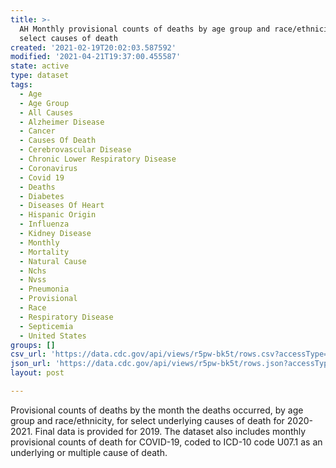 ```yaml
---
title: >-
  AH Monthly provisional counts of deaths by age group and race/ethnicity for
  select causes of death
created: '2021-02-19T20:02:03.587592'
modified: '2021-04-21T19:37:00.455587'
state: active
type: dataset
tags:
  - Age
  - Age Group
  - All Causes
  - Alzheimer Disease
  - Cancer
  - Causes Of Death
  - Cerebrovascular Disease
  - Chronic Lower Respiratory Disease
  - Coronavirus
  - Covid 19
  - Deaths
  - Diabetes
  - Diseases Of Heart
  - Hispanic Origin
  - Influenza
  - Kidney Disease
  - Monthly
  - Mortality
  - Natural Cause
  - Nchs
  - Nvss
  - Pneumonia
  - Provisional
  - Race
  - Respiratory Disease
  - Septicemia
  - United States
groups: []
csv_url: 'https://data.cdc.gov/api/views/r5pw-bk5t/rows.csv?accessType=DOWNLOAD'
json_url: 'https://data.cdc.gov/api/views/r5pw-bk5t/rows.json?accessType=DOWNLOAD'
layout: post

---
```

Provisional counts of deaths by the month the deaths occurred, by age group and race/ethnicity, for select underlying causes of death for 2020-2021. Final data is provided for 2019. The dataset also includes monthly provisional counts of death for COVID-19, coded to ICD-10 code U07.1 as an underlying or multiple cause of death.
